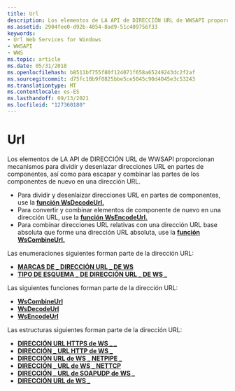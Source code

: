 ```yaml
---
title: Url
description: Los elementos de LA API de DIRECCIÓN URL de WWSAPI proporcionan mecanismos para dividir y desenlazar direcciones URL en partes de componentes, así como para escapar y combinar las partes de los componentes de nuevo en una dirección URL.
ms.assetid: 2904fee0-d92b-4054-8ad9-51c409756f33
keywords:
- Url Web Services for Windows
- WWSAPI
- WWS
ms.topic: article
ms.date: 05/31/2018
ms.openlocfilehash: b8511bf755f80f124071f658a65249243dc2f2af
ms.sourcegitcommit: d75fc10b9f0825bbe5ce5045c90d4045e3c53243
ms.translationtype: MT
ms.contentlocale: es-ES
ms.lasthandoff: 09/13/2021
ms.locfileid: "127360180"
---
```

# <a name="url"></a>Url

Los elementos de LA API de DIRECCIÓN URL de WWSAPI proporcionan mecanismos para dividir y desenlazar direcciones URL en partes de componentes, así como para escapar y combinar las partes de los componentes de nuevo en una dirección URL.

-   Para dividir y desenlaizar direcciones URL en partes de componentes, use la [**función WsDecodeUrl.**](/windows/desktop/api/WebServices/nf-webservices-wsdecodeurl)
-   Para convertir y combinar elementos de componente de nuevo en una dirección URL, use la [**función WsEncodeUrl.**](/windows/desktop/api/WebServices/nf-webservices-wsencodeurl)
-   Para combinar direcciones URL relativas con una dirección URL base absoluta que forme una dirección URL absoluta, use la [**función WsCombineUrl.**](/windows/desktop/api/WebServices/nf-webservices-wscombineurl)

Las enumeraciones siguientes forman parte de la dirección URL:

-   [**MARCAS DE \_ DIRECCIÓN URL \_ DE WS**](/windows/win32/api/webservices/ne-webservices-ws_xml_writer_encoding_type)
-   [**TIPO DE ESQUEMA \_ DE DIRECCIÓN URL \_ DE WS \_**](/windows/desktop/api/WebServices/ne-webservices-ws_url_scheme_type)

Las siguientes funciones forman parte de la dirección URL:

-   [**WsCombineUrl**](/windows/desktop/api/WebServices/nf-webservices-wscombineurl)
-   [**WsDecodeUrl**](/windows/desktop/api/WebServices/nf-webservices-wsdecodeurl)
-   [**WsEncodeUrl**](/windows/desktop/api/WebServices/nf-webservices-wsencodeurl)

Las estructuras siguientes forman parte de la dirección URL:

-   [**DIRECCIÓN URL HTTPS de WS \_ \_**](/windows/desktop/api/WebServices/ns-webservices-ws_https_url)
-   [**DIRECCIÓN \_ URL HTTP de WS \_**](/windows/desktop/api/WebServices/ns-webservices-ws_http_url)
-   [**DIRECCIÓN URL de WS \_ NETPIPE \_**](/windows/desktop/api/WebServices/ns-webservices-ws_namedpipe_sspi_transport_security_binding)
-   [**DIRECCIÓN \_ URL de WS \_ NETTCP**](/windows/desktop/api/WebServices/ns-webservices-ws_nettcp_url)
-   [**DIRECCIÓN \_ URL de SOAPUDP de WS \_**](/windows/desktop/api/WebServices/ns-webservices-ws_soapudp_url)
-   [**DIRECCIÓN URL de WS \_**](/windows/desktop/api/WebServices/ns-webservices-ws_url)

 

 





